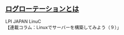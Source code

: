 ## [ログローテーションとは](https://linuc.org/study/column/3635/?hm_ct=3eb824ddc0011d34ef2a9dee409b1391&hm_cv=3f25211b47622df5e60f618ed4840d13&hm_cs=3405646265fcc645dc30868.60445446&hm_mid=mb7jb&hm_id=mb7jb&hm_h=a05.hm-f.jp)

LPI JAPAN LinuC<br>
【連載コラム：Linuxでサーバーを構築してみよう（９）」<br>

